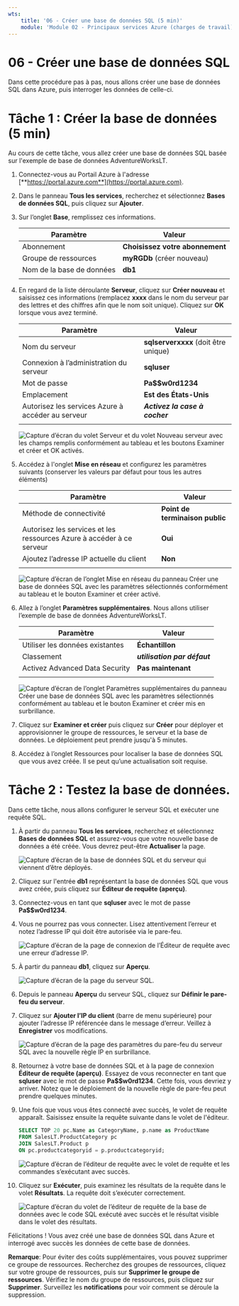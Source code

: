 ```yaml
---
wts:
    title: '06 - Créer une base de données SQL (5 min)'
    module: 'Module 02 - Principaux services Azure (charges de travail)'
---
```


# 06 - Créer une base de données SQL

Dans cette procédure pas à pas, nous allons créer une base de données SQL dans Azure, puis interroger les données de celle-ci.

# Tâche 1 : Créer la base de données (5 min)

Au cours de cette tâche, vous allez créer une base de données SQL basée sur l'exemple de base de données AdventureWorksLT. 

1. Connectez-vous au Portail Azure à l'adresse [**https://portal.azure.com**](https://portal.azure.com).

2. Dans le panneau **Tous les services**, recherchez et sélectionnez **Bases de données SQL**, puis cliquez sur **Ajouter**. 

3. Sur l’onglet **Base**, remplissez ces informations.  

    | Paramètre | Valeur | 
    | --- | --- |
    | Abonnement | **Choisissez votre abonnement** |
    | Groupe de ressources | **myRGDb** (créer nouveau) |
    | Nom de la base de données| **db1** | 
    | | |

3. En regard de la liste déroulante **Serveur**, cliquez sur **Créer nouveau** et saisissez ces informations (remplacez **xxxx** dans le nom du serveur par des lettres et des chiffres afin que le nom soit unique). Cliquez sur **OK** lorsque vous avez terminé.

    | Paramètre | Valeur | 
    | --- | --- |
    | Nom du serveur | **sqlserverxxxx** (doit être unique) | 
    | Connexion à l’administration du serveur | **sqluser** |
    | Mot de passe | **Pa$$w0rd1234** |
    | Emplacement | **Est des États-Unis** |
    | Autorisez les services Azure à accéder au serveur| ***Activez la case à cocher*** |
    | | |

   ![Capture d’écran du volet Serveur et du volet Nouveau serveur avec les champs remplis conformément au tableau et les boutons Examiner et créer et OK activés.](../images/0501.png)

4. Accédez à l'onglet **Mise en réseau** et configurez les paramètres suivants (conserver les valeurs par défaut pour tous les autres éléments) 

    | Paramètre | Valeur | 
    | --- | --- |
    | Méthode de connectivité | **Point de terminaison public** |    
    | Autorisez les services et les ressources Azure à accéder à ce serveur | **Oui** |
    | Ajoutez l’adresse IP actuelle du client | **Non** |
    | | |
    
   ![Capture d’écran de l’onglet Mise en réseau du panneau Créer une base de données SQL avec les paramètres sélectionnés conformément au tableau et le bouton Examiner et créer activé.](../images/0501b.png)

5. Allez à l’onglet **Paramètres supplémentaires**. Nous allons utiliser l’exemple de base de données AdventureWorksLT.

    | Paramètre | Valeur | 
    | --- | --- |
    | Utiliser les données existantes | **Échantillon** |
    | Classement | ***utilisation par défaut*** |
    | Activez Advanced Data Security | **Pas maintenant** |
    | | |

    ![Capture d’écran de l’onglet Paramètres supplémentaires du panneau Créer une base de données SQL avec les paramètres sélectionnés conformément au tableau et le bouton Examiner et créer mis en surbrillance.](../images/0501c.png)

6. Cliquez sur **Examiner et créer** puis cliquez sur **Créer** pour déployer et approvisionner le groupe de ressources, le serveur et la base de données. Le déploiement peut prendre jusqu'à 5 minutes.

7. Accédez à l’onglet Ressources pour localiser la base de données SQL que vous avez créée. Il se peut qu’une actualisation soit requise.

# Tâche 2 : Testez la base de données.

Dans cette tâche, nous allons configurer le serveur SQL et exécuter une requête SQL. 

1. À partir du panneau **Tous les services**, recherchez et sélectionnez **Bases de données SQL** et assurez-vous que votre nouvelle base de données a été créée. Vous devrez peut-être **Actualiser** la page.

    ![Capture d’écran de la base de données SQL et du serveur qui viennent d’être déployés.](../images/0502.png)

2. Cliquez sur l'entrée **db1** représentant la base de données SQL que vous avez créée, puis cliquez sur **Éditeur de requête (aperçu)**.

3. Connectez-vous en tant que **sqluser** avec le mot de passe **Pa$$w0rd1234**.

4. Vous ne pourrez pas vous connecter. Lisez attentivement l’erreur et notez l’adresse IP qui doit être autorisée via le pare-feu. 

    ![Capture d’écran de la page de connexion de l’Éditeur de requête avec une erreur d’adresse IP.](../images/0503.png)

5. À partir du panneau **db1**, cliquez sur **Aperçu**. 

    ![Capture d’écran de la page du serveur SQL.](../images/0504.png)

6. Depuis le panneau **Aperçu** du serveur SQL, cliquez sur **Définir le pare-feu du serveur**.

7. Cliquez sur **Ajouter l’IP du client** (barre de menu supérieure) pour ajouter l’adresse IP référencée dans le message d’erreur. Veillez à **Enregistrer** vos modifications. 

    ![Capture d’écran de la page des paramètres du pare-feu du serveur SQL avec la nouvelle règle IP en surbrillance.](../images/0506.png)

8. Retournez à votre base de données SQL et à la page de connexion **Éditeur de requête (aperçu)**. Essayez de vous reconnecter en tant que **sqluser** avec le mot de passe **Pa$$w0rd1234**. Cette fois, vous devriez y arriver. Notez que le déploiement de la nouvelle règle de pare-feu peut prendre quelques minutes. 

9. Une fois que vous vous êtes connecté avec succès, le volet de requête apparaît. Saisissez ensuite la requête suivante dans le volet de l'éditeur.

    ```SQL
    SELECT TOP 20 pc.Name as CategoryName, p.name as ProductName
    FROM SalesLT.ProductCategory pc
    JOIN SalesLT.Product p
    ON pc.productcategoryid = p.productcategoryid;
    ```

    ![Capture d’écran de l’éditeur de requête avec le volet de requête et les commandes s’exécutant avec succès.](../images/0507.png)

10. Cliquez sur **Exécuter**, puis examinez les résultats de la requête dans le volet **Résultats**. La requête doit s’exécuter correctement.

    ![Capture d’écran du volet de l’éditeur de requête de la base de données avec le code SQL exécuté avec succès et le résultat visible dans le volet des résultats.](../images/0508.png)

Félicitations ! Vous avez créé une base de données SQL dans Azure et interrogé avec succès les données de cette base de données.

**Remarque**: Pour éviter des coûts supplémentaires, vous pouvez supprimer ce groupe de ressources. Recherchez des groupes de ressources, cliquez sur votre groupe de ressources, puis sur **Supprimer le groupe de ressources**. Vérifiez le nom du groupe de ressources, puis cliquez sur **Supprimer**. Surveillez les **notifications** pour voir comment se déroule la suppression.
